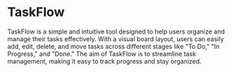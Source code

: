 # TaskFlow

TaskFlow is a simple and intuitive tool designed to help users organize and manage their tasks effectively. With a visual board layout, users can easily add, edit, delete, and move tasks across different stages like "To Do," "In Progress," and "Done." The aim of TaskFlow is to streamline task management, making it easy to track progress and stay organized.
